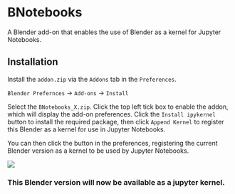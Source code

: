 # BNotebooks

A Blender add-on that enables the use of Blender as a kernel for Jupyter Notebooks.

## Installation
Install the `addon.zip` via the `Addons` tab in the `Preferences`.

`Blender Prefernces` -> `Add-ons` -> `Install` 

Select the `BNotebooks_X.zip`. Click the top left tick box to enable the addon, which will display the add-on preferences. Click the `Install ipykernel` button to install the required package, then click `Append Kernel` to register this Blender as a kernel for use in Jupyter Notebooks.

You can then click the button in the preferences, registering the current Blender version as a kernel to be used by Jupyter Notebooks.

![](https://i.imgur.com/FcB230V.png)

### This Blender version will now be available as a jupyter kernel.